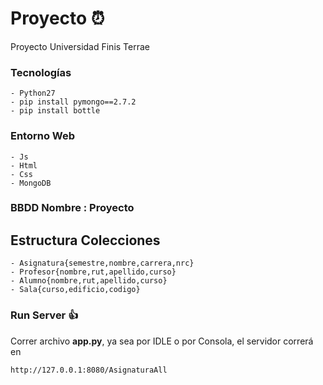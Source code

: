 # Proyecto :alarm_clock:
Proyecto Universidad Finis Terrae


### Tecnologías

```
- Python27
- pip install pymongo==2.7.2
- pip install bottle
```

### Entorno Web

```
- Js
- Html 
- Css
- MongoDB
```
### BBDD Nombre : Proyecto
## Estructura Colecciones

```
- Asignatura{semestre,nombre,carrera,nrc}
- Profesor{nombre,rut,apellido,curso}
- Alumno{nombre,rut,apellido,curso}
- Sala{curso,edificio,codigo}

```

### Run Server :+1:

Correr archivo **app.py**, ya sea por IDLE o por Consola, el servidor correrá en
```
http://127.0.0.1:8080/AsignaturaAll
```
